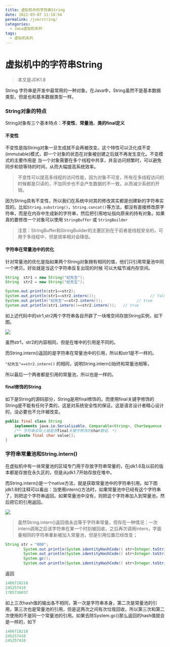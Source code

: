 ```yaml
---
title: 虚拟机中的字符串String
date: 2022-03-07 11:18:54
permalink: /jvm/string/
categories:
  - Java虚拟机系列
tags:
  - 虚拟机系列
---
```



# 虚拟机中的字符串String

> 本文是JDK1.8

String 字符串是开发中最常用的一种对象。在Java中，String虽然不是基本数据类型，但是也和基本数据类型一样。



### String对象的特点

String对象有三个基本特点：**不变性**，**常量池**，**类的final定义**

#### 不变性

不变性是指String对象一旦生成就不会再被改变。这个特性可以泛化成不变(immutable)模式，即一个对象的状态在对象被创建之后就不再发生变化。不变模式的主要作用是 当一个对象需要在多个线程中共享，并且访问频繁时，可以避免同步和锁等待的时间，从而大幅提高系统效率。

> 不变性可以提高多线程的访问性能，因为对象不可变，所有在多线程访问的时候都是只读的，不加同步也不会产生数据的不一致，从而减少系统的开销。

因为String具有不变性，所以我们在系统中对其的修改其实都是创建新的字符串实现的。比如`String.substring()`，`String.concat()`等方法，都没有直接修改原字符串，而是在内存中生成新的字符串，然后把引用地址指向原来的持有对象。如果真的要修改一个对象可以使用 `StringBuffer` 或 `StringBuilder` 

> 注意：StringBuffer和StringBuilder的主要区别在于前者是线程安全的，可用于多线程中，但是效率相对会降低。



#### 字符串在常量池中的优化

针对常量池的优化是指如果两个String对象拥有相同的值，他们只引用常量池中同一个拷贝。好处就是当这个字符串反复出现的时候 可以大幅节减内存空间。

```java
String  str1 = new String("纪先生");
String  str2 = new String("纪先生");

System.out.println(str1==str2);											// false
System.out.println(str1==str2.intern());						// false
System.out.println("纪先生"==str2.intern());			    // true
System.out.println(str1.intern()==str2.intern());   // true
```

如上述代码中的str1,str2两个字符串各自开辟了一块堆空间存放String实例，如下图。

<img src="https://cdn.jsdelivr.net/gh/AJiSun/CDN/jvm-img/jvm-13-String.png">

虽然str1，str2的内容相同，但是在堆中的引用是不同的。

而String.intern()返回的是字符串在常量池中的引用，所以和str1是不一样的。

`"纪先生"==str2.intern()` 的相同，说明String.intern()始终和常量池相等，

所以最后一个两者都是引用的常量池，所以也是一样的。



#### final修饰的String

如下是String的源码部分，String是用final修饰的。而使用final关键字修饰的String是不能有任何子类的，这是对系统安全性的保证。这是语言设计者精心设计的，没必要也不允许被改变。

```java
public final class String
    implements java.io.Serializable, Comparable<String>, CharSequence {
    /** 字符串实际上就是用final关键字修饰的char数组. */
    private final char value[];
}
```



### 字符串常量池和String.intern()

在虚拟机中有一块常量池的区域专门用于存放字符串常量的，在jdk1.6及以前的版本都是存放在永久区的，但是从jdk1.7开始存放在堆中。

而String.intern()是一个native方法，就是获取常量池中的字符串引用。如下图jdk1.8的注释可以看出：当使用intern()方法时，如果常量池中已经有这个字符串了，则把这个字符串返回。如果常量池中没有，则把这个字符串加入到常量池，然后把它的引用返回。

<img src="https://cdn.jsdelivr.net/gh/AJiSun/CDN/jvm-img/jvm-13-String-native.png">



> 虽然String.intern()返回值永远等于字符串常量，但存在一种情况：一次intern调用之后该字符串在某一个时刻被回收，之后再次调用intern，字面量相同的字符串重新被加入常量池，但是引用位置已经改变；

```java
String str = "000";
        System.out.println(System.identityHashCode(( str+Integer.toString(0) )));
        System.out.println(System.identityHashCode(( str+Integer.toString(0) ).intern()));
        System.gc();
        System.out.println(System.identityHashCode(( str+Integer.toString(0) ).intern()));
```

返回

```java
1406718218
245257410
1705736037
```

如上三次hash值的输出各不相同，第一次是字符串本身，第二次是常量池的引用，第三次也是常量池的引用，但是这两次之间有次垃圾回收，所以第三次和第二次使用的不是同一个常量池的引用。如果去除System.gc()那么返回的hash值就会是一样的，如下

```java
1406718218
245257410
245257410
```







